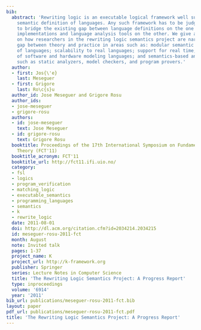 ```yaml
---
bib:
  abstract: 'Rewriting logic is an executable logical framework well suited for the
    semantic definition of languages. Any such framework has to be judged by its effectiveness
    to bridge the existing gap between language definitions on the one hand, and language
    implementations and language analysis tools on the other. We give a progress report
    on how researchers in the rewriting logic semantics project are narrowing the
    gap between theory and practice in areas such as: modular semantic definitions
    of languages; scalability to real languages; support for real time; semantics
    of software and hardware modeling languages; and semantics-based analysis tools
    such as static analyzers, model checkers, and program provers.'
  author:
  - first: Jos{\'e}
    last: Meseguer
  - first: Grigore
    last: Ro\c{s}u
  author_id: Jose Meseguer and Grigore Rosu
  author_ids:
  - jose-meseguer
  - grigore-rosu
  authors:
  - id: jose-meseguer
    text: Jose Meseguer
  - id: grigore-rosu
    text: Grigore Rosu
  booktitle: Proceedings of the 17th International Symposium on Fundamentals of Computation
    Theory (FCT'11)
  booktitle_acronym: FCT'11
  booktitle_url: http://fct11.ifi.uio.no/
  category:
  - fsl
  - logics
  - program_verification
  - matching_logic
  - executable_semantics
  - programming_languages
  - semantics
  - k
  - rewrite_logic
  date: 2011-08-01
  doi: http://dl.acm.org/citation.cfm?id=2034214.2034215
  id: meseguer-rosu-2011-fct
  month: August
  note: Invited talk
  pages: 1-37
  project_name: K
  project_url: http://k-framework.org
  publisher: Springer
  series: Lecture Notes in Computer Science
  title: 'The Rewriting Logic Semantics Project: A Progress Report'
  type: inproceedings
  volume: '6914'
  year: '2011'
bib_url: publications/meseguer-rosu-2011-fct.bib
layout: paper
pdf_url: publications/meseguer-rosu-2011-fct.pdf
title: 'The Rewriting Logic Semantics Project: A Progress Report'
---
```

